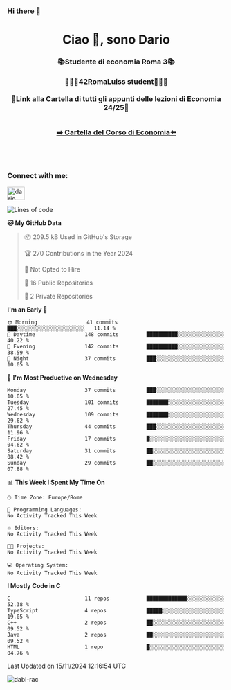 ### Hi there 👋

<h1 align="center">Ciao 👋, sono Dario</h1>

<h3 align="center">📚Studente di economia Roma 3📚<br><br>👨🏻‍💻42RomaLuiss student👨🏻‍💻<br><br>🔗Link alla Cartella di tutti gli appunti delle lezioni di Economia 24/25🔗<br><br>
<p align="center">
<a href="https://github.com/dabi-rac/University" target="_blank">➡️ Cartella del Corso di Economia⬅️</a>
</p>
</h3>
<br><br>

<h3 align="left">Connect with me:</h3>
<p align="left">
<a href=https://it.linkedin.com/in/dario-abi-rached-056859234 target="blank"><img align="center" src="https://raw.githubusercontent.com/rahuldkjain/github-profile-readme-generator/master/src/images/icons/Social/linked-in-alt.svg" alt="dario abi rached" height="30" width="40" /></a>
</p>

<!--START_SECTION:waka-->
![Lines of code](https://img.shields.io/badge/From%20Hello%20World%20I%27ve%20Written-765.7%20thousand%20lines%20of%20code-blue)

**🐱 My GitHub Data** 

> 📦 209.5 kB Used in GitHub's Storage 
 > 
> 🏆 270 Contributions in the Year 2024
 > 
> 🚫 Not Opted to Hire
 > 
> 📜 16 Public Repositories 
 > 
> 🔑 2 Private Repositories 
 > 
**I'm an Early 🐤** 

```text
🌞 Morning                41 commits          ███░░░░░░░░░░░░░░░░░░░░░░   11.14 % 
🌆 Daytime                148 commits         ██████████░░░░░░░░░░░░░░░   40.22 % 
🌃 Evening                142 commits         ██████████░░░░░░░░░░░░░░░   38.59 % 
🌙 Night                  37 commits          ███░░░░░░░░░░░░░░░░░░░░░░   10.05 % 
```
📅 **I'm Most Productive on Wednesday** 

```text
Monday                   37 commits          ███░░░░░░░░░░░░░░░░░░░░░░   10.05 % 
Tuesday                  101 commits         ███████░░░░░░░░░░░░░░░░░░   27.45 % 
Wednesday                109 commits         ███████░░░░░░░░░░░░░░░░░░   29.62 % 
Thursday                 44 commits          ███░░░░░░░░░░░░░░░░░░░░░░   11.96 % 
Friday                   17 commits          █░░░░░░░░░░░░░░░░░░░░░░░░   04.62 % 
Saturday                 31 commits          ██░░░░░░░░░░░░░░░░░░░░░░░   08.42 % 
Sunday                   29 commits          ██░░░░░░░░░░░░░░░░░░░░░░░   07.88 % 
```


📊 **This Week I Spent My Time On** 

```text
🕑︎ Time Zone: Europe/Rome

💬 Programming Languages: 
No Activity Tracked This Week

🔥 Editors: 
No Activity Tracked This Week

🐱‍💻 Projects: 
No Activity Tracked This Week

💻 Operating System: 
No Activity Tracked This Week
```

**I Mostly Code in C** 

```text
C                        11 repos            █████████████░░░░░░░░░░░░   52.38 % 
TypeScript               4 repos             █████░░░░░░░░░░░░░░░░░░░░   19.05 % 
C++                      2 repos             ██░░░░░░░░░░░░░░░░░░░░░░░   09.52 % 
Java                     2 repos             ██░░░░░░░░░░░░░░░░░░░░░░░   09.52 % 
HTML                     1 repo              █░░░░░░░░░░░░░░░░░░░░░░░░   04.76 % 
```




 Last Updated on 15/11/2024 12:16:54 UTC
<!--END_SECTION:waka-->

<p align="left"> <img src="https://komarev.com/ghpvc/?username=dabi-rac&label=Profile%20views&color=0e75b6&style=flat" alt="dabi-rac" /> </p>

